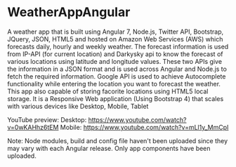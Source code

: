 # WeatherAppAngular
A weather app that is built using Angular 7, Node.js, Twitter API, Bootstrap, JQuery, JSON, HTML5 and hosted on Amazon Web Services (AWS) which forecasts daily, hourly and weekly weather. The forecast information is used from IP-API (for current location) and Darkysky api to know the forecast of various locations using latitude and longitude values. These two APIs give the information in a JSON format and is used across Angular and Node.js to fetch the required information. Google API is used to achieve Autocomplete functionality while entering the location you want to forecast the weather. This app also capable of storing facorite locations using HTML5 local storage. It is a Responsive Web application (Using Bootstrap 4) that scales with various devices like Desktop, Mobile, Tablet

YouTube preview:
Desktop: https://www.youtube.com/watch?v=0wKAHhz6tEM
Mobile: https://www.youtube.com/watch?v=mLl1y_MmCpI

Note: Node modules, build and config file haven't been uploaded since they may vary with each Angular release. Only app components have been uploaded.

